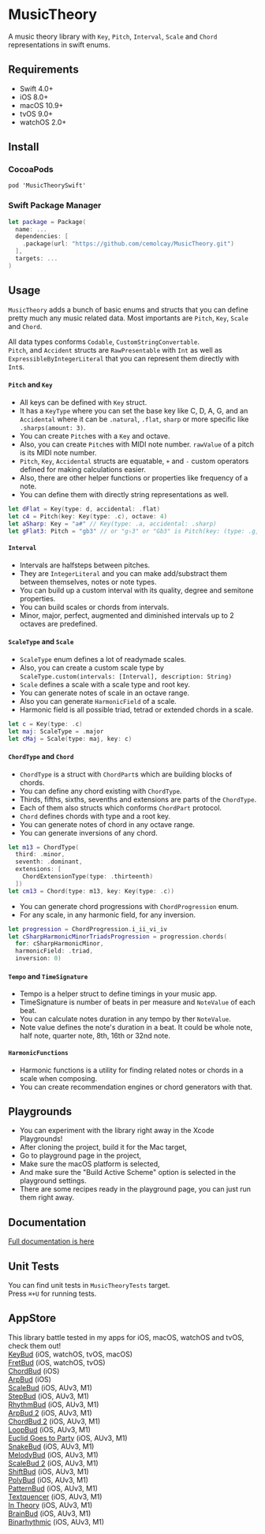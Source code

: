 MusicTheory
===

A music theory library with `Key`, `Pitch`, `Interval`, `Scale` and `Chord` representations in swift enums.

Requirements
----
* Swift 4.0+
* iOS 8.0+
* macOS 10.9+
* tvOS 9.0+
* watchOS 2.0+

Install
----

### CocoaPods

```
pod 'MusicTheorySwift'
```

### Swift Package Manager

``` swift
let package = Package(
  name: ...
  dependencies: [
    .package(url: "https://github.com/cemolcay/MusicTheory.git")
  ],
  targets: ...
)
```

Usage
----

`MusicTheory` adds a bunch of basic enums and structs that you can define pretty much any music related data. Most importants are `Pitch`, `Key`, `Scale` and `Chord`.   

All data types conforms `Codable`, `CustomStringConvertable`.  
`Pitch`, and `Accident` structs are `RawPresentable` with `Int` as well as `ExpressibleByIntegerLiteral` that you can represent them directly with `Int`s.

#### `Pitch` and `Key`

- All keys can be defined with `Key` struct. 
- It has a `KeyType` where you can set the base key like C, D, A, G, and an `Accidental` where it can be `.natural`, `.flat`, `sharp` or more specific like `.sharps(amount: 3)`.
- You can create `Pitch`es with a `Key` and octave.
- Also, you can create `Pitch`es with MIDI note number. `rawValue` of a pitch is its MIDI note number.
- `Pitch`, `Key`, `Accidental` structs are equatable, `+` and `-` custom operators defined for making calculations easier.
- Also, there are other helper functions or properties like frequency of a note.
- You can define them with directly string representations as well.

``` swift
let dFlat = Key(type: d, accidental: .flat)
let c4 = Pitch(key: Key(type: .c), octave: 4)
let aSharp: Key = "a#" // Key(type: .a, accidental: .sharp)
let gFlat3: Pitch = "gb3" // or "g♭3" or "Gb3" is Pitch(key: (type: .g, accidental: .flat), octave: 3)
```

#### `Interval`

- Intervals are halfsteps between pitches.
- They are `IntegerLiteral` and you can make add/substract them between themselves, notes or note types.
- You can build up a custom interval with its quality, degree and semitone properties.
- You can build scales or chords from intervals.
- Minor, major, perfect, augmented and diminished intervals up to 2 octaves are predefined.

#### `ScaleType` and `Scale`

- `ScaleType` enum defines a lot of readymade scales.
- Also, you can create a custom scale type by `ScaleType.custom(intervals: [Interval], description: String)` 
- `Scale` defines a scale with a scale type and root key.
- You can generate notes of scale in an octave range.
- Also you can generate `HarmonicField` of a scale.
- Harmonic field is all possible triad, tetrad or extended chords in a scale.

``` swift
let c = Key(type: .c)
let maj: ScaleType = .major
let cMaj = Scale(type: maj, key: c)
```

#### `ChordType` and `Chord`

- `ChordType` is a struct with `ChordPart`s which are building blocks of chords.
- You can define any chord existing with `ChordType`.
- Thirds, fifths, sixths, sevenths and extensions are parts of the `ChordType`. 
- Each of them also structs which conforms `ChordPart` protocol.
- `Chord` defines chords with type and a root key.
- You can generate notes of chord in any octave range.
- You can generate inversions of any chord.

``` swift
let m13 = ChordType(
  third: .minor,
  seventh: .dominant,
  extensions: [
    ChordExtensionType(type: .thirteenth)
  ])
let cm13 = Chord(type: m13, key: Key(type: .c))
```

- You can generate chord progressions with `ChordProgression` enum.
- For any scale, in any harmonic field, for any inversion.

``` swift
let progression = ChordProgression.i_ii_vi_iv
let cSharpHarmonicMinorTriadsProgression = progression.chords(
  for: cSharpHarmonicMinor,
  harmonicField: .triad,
  inversion: 0)
```

#### `Tempo` and `TimeSignature`

- Tempo is a helper struct to define timings in your music app.
- TimeSignature is number of beats in per measure and `NoteValue` of each beat.
- You can calculate notes duration in any tempo by ther `NoteValue`.
- Note value defines the note's duration in a beat. It could be whole note, half note, quarter note, 8th, 16th or 32nd note.


#### `HarmonicFunctions`

- Harmonic functions is a utility for finding related notes or chords in a scale when composing.
- You can create recommendation engines or chord generators with that.

Playgrounds
----

- You can experiment with the library right away in the Xcode Playgrounds!
- After cloning the project, build it for the Mac target,
- Go to playground page in the project,
- Make sure the macOS platform is selected,
- And make sure the "Build Active Scheme" option is selected in the playground settings.
- There are some recipes ready in the playground page, you can just run them right away. 

Documentation
----

[Full documentation is here](https://cemolcay.github.io/MusicTheory/)

Unit Tests
----

You can find unit tests in `MusicTheoryTests` target.  
Press `⌘+U` for running tests.

AppStore
----

This library battle tested in my apps for iOS, macOS, watchOS and tvOS, check them out!  
[KeyBud](https://itunes.apple.com/us/app/keybud-music-theory-app/id1203856335?mt=8) (iOS, watchOS, tvOS, macOS)  
[FretBud](https://itunes.apple.com/us/app/fretbud-chord-scales-for-guitar-bass-and-more/id1234224249?mt=8) (iOS, watchOS, tvOS)  
[ChordBud](https://itunes.apple.com/us/app/chordbud-chord-progressions/id1313017378?mt=8) (iOS)  
[ArpBud](https://itunes.apple.com/us/app/arpbud-midi-sequencer-more/id1349342326?ls=1&mt=8) (iOS)  
[ScaleBud](https://itunes.apple.com/us/app/scalebud-auv3-midi-keyboard/id1409125865?ls=1&mt=8) (iOS, AUv3, M1)  
[StepBud](https://itunes.apple.com/us/app/stepbud-auv3-midi-sequencer/id1453104408?mt=8) (iOS, AUv3, M1)  
[RhythmBud](https://apps.apple.com/us/app/rhythmbud-auv3-midi-fx/id1484320891#) (iOS, AUv3, M1)  
[ArpBud 2](https://apps.apple.com/us/app/arpbud-2-auv3-midi-arpeggiator/id1500403326) (iOS, AUv3, M1)  
[ChordBud 2](https://apps.apple.com/us/app/chordbud-2-auv3-midi-sequencer/id1526221230) (iOS, AUv3, M1)  
[LoopBud](https://apps.apple.com/us/app/loopbud-auv3-midi-recorder/id1554773709) (iOS, AUv3, M1)  
[Euclid Goes to Party](https://apps.apple.com/us/app/euclid-goes-to-party-auv3-bass/id1565732327) (iOS, AUv3, M1)  
[SnakeBud](https://apps.apple.com/us/app/snakebud-auv3-midi-sequencer/id1568600625) (iOS, AUv3, M1)  
[MelodyBud](https://apps.apple.com/us/app/melodybud-auv3-midi-sequencer/id1601357369) (iOS, AUv3, M1)  
[ScaleBud 2](https://apps.apple.com/us/app/scalebud-2-auv3-midi-keyboard/id1605842538) (iOS, AUv3, M1)  
[ShiftBud](https://apps.apple.com/us/app/shiftbud-generative-midi-auv3/id1616169031) (iOS, AUv3, M1)  
[PolyBud](https://apps.apple.com/us/app/polybud-polyrhythmic-sequencer/id1624211288) (iOS, AUv3, M1)  
[PatternBud](https://apps.apple.com/us/app/patternbud-midi-cc-sequencer/id1608966928) (iOS, AUv3, M1)  
[Textquencer](https://apps.apple.com/us/app/textquencer-auv3-midi/id1661316322) (iOS, AUv3, M1)  
[In Theory](https://apps.apple.com/us/app/in-theory-interval-keyboard/id1667984658) (iOS, AUv3, M1)  
[BrainBud](https://apps.apple.com/us/app/brainbud-bud-app-controller/id6446066258) (iOS, AUv3, M1)  
[Binarhythmic](https://apps.apple.com/us/app/binarhythmic-rhythm-generator/id6447797078) (iOS, AUv3, M1)  
